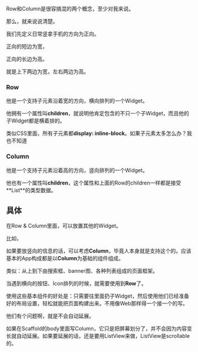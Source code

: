Row和Column是很容搞混的两个概念，至少对我来说。

那么，就来说说清楚。



我们先定义日常竖拿手机的方向为正向。

正向的短边为宽，

正向的长边为高。



就是上下两边为宽，左右两边为高。



### Row

他是一个支持子元素沿着宽的方向，横向排列的一个Widget。

他拥有一个属性叫**children**，就说明他肯定包含的不只一个子Widget，而且他的子Widget都是横着排的。

类似CSS里面，所有子元素都**display: inline-block**。如果子元素太多怎么办？我也不知道



### Column

他是一个支持子元素沿着高的方向，竖向排列的一个Widget。

他也有一个属性叫**children**，这个属性和上面的Row的children一样都是接受**List<Widget>**的类型数据。



## 具体

在Row & Column里面，可以放置其他的Widget。

比如，

如果要放竖向的信息的话，可以考虑**Column**，毕竟人本身就是支持这个的。应该基本的App构成都是以**Column**为基础的组件组成。

类似：从上到下由搜索框、banner图、各种列表组成的页面框架。



当遇到横向的按钮、Icon排列的时候，就需要使用到**Row**了。



使用这些基本组件的好处是：只需要往里面扔子Widget，然后使用他们已经准备好的布局设置，轻松就能把页面构建出来。不用像Web那样得一个接一个的写。



他们有个问题啊，就是不会自动延展。

如果在Scaffold的body里面写Column，它只是把屏幕划分了，并不会因为内容变长就自动延展。如果要延展的话，还是要用ListView来做，ListView是scrollable的。